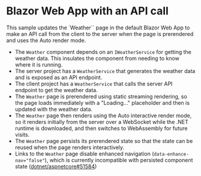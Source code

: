 # Blazor Web App with an API call

This sample updates the `Weather`` page in the default Blazor Web App to make an API call from the client to the server when the page is prerendered and uses the Auto render mode.

- The `Weather` component depends on an `IWeatherService` for getting the weather data. This insulates the component from needing to know where it is running.
- The server project has a `WeatherService` that generates the weather data and is exposed as an API endpoint.
- The client project has a `WeatherService` that calls the server API endpoint to get the weather data.
- The `Weather` page is prerendered using static streaming rendering, so the page loads immediately with a "Loading..." placeholder and then is updated with the weather data.
- The `Weather` page then renders using the Auto interactive render mode, so it renders initially from the server over a WebSocket while the .NET runtime is downloaded, and then switches to WebAssembly for future visits.
- The `Weather` page persists its prerendered state so that the state can be reused when the page renders interactively.
- Links to the `Weather` page disable enhanced navigation (`data-enhance-nav="false"`), which is currently incompatible with persisted component state ([dotnet/aspnetcore#51584](https://github.com/dotnet/aspnetcore/issues/51584))